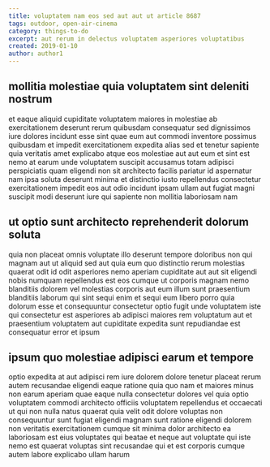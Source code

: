 ```yaml
---
title: voluptatem nam eos sed aut aut ut article 8687
tags: outdoor, open-air-cinema
category: things-to-do
excerpt: aut rerum in delectus voluptatem asperiores voluptatibus
created: 2019-01-10
author: author1
---
```


## mollitia molestiae quia voluptatem sint deleniti nostrum

et eaque aliquid cupiditate voluptatem maiores in molestiae ab exercitationem deserunt rerum quibusdam consequatur sed dignissimos iure dolores incidunt esse sint quae eum aut commodi inventore possimus quibusdam et impedit exercitationem expedita alias sed et tenetur sapiente quia veritatis amet explicabo atque eos molestiae aut aut eum et sint est nemo at earum unde voluptatem suscipit accusamus totam adipisci perspiciatis quam eligendi non sit architecto facilis pariatur id aspernatur nam ipsa soluta deserunt minima et distinctio iusto repellendus consectetur exercitationem impedit eos aut odio incidunt ipsam ullam aut fugiat magni suscipit modi deserunt iure qui sapiente non mollitia laboriosam nam

## ut optio sunt architecto reprehenderit dolorum soluta

quia non placeat omnis voluptate illo deserunt tempore doloribus non qui magnam aut ut aliquid sed aut quia eum quo distinctio rerum molestias quaerat odit id odit asperiores nemo aperiam cupiditate aut aut sit eligendi nobis numquam repellendus est eos cumque ut corporis magnam nemo blanditiis dolorem vel molestias corporis aut eum illum sunt praesentium blanditiis laborum qui sint sequi enim et sequi eum libero porro quia dolorum esse et consequuntur consectetur optio fugit unde voluptatem iste qui consectetur est asperiores ab adipisci maiores rem voluptatum aut et praesentium voluptatem aut cupiditate expedita sunt repudiandae est consequatur error et ipsum

## ipsum quo molestiae adipisci earum et tempore

optio expedita at aut adipisci rem iure dolorem dolore tenetur placeat rerum autem recusandae eligendi eaque ratione quia quo nam et maiores minus non earum aperiam quae eaque nulla consectetur dolores vel quia optio voluptatem commodi architecto officiis voluptatem repellendus et occaecati ut qui non nulla natus quaerat quia velit odit dolore voluptas non consequuntur sunt fugiat eligendi magnam sunt ratione eligendi dolorem non veritatis exercitationem cumque sit minima dolor architecto ea laboriosam est eius voluptates qui beatae et neque aut voluptate qui iste nemo est quaerat voluptas sint recusandae qui et est corporis cumque autem labore explicabo ullam harum
